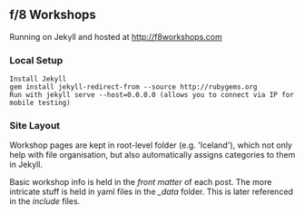 ## f/8 Workshops ##

Running on Jekyll and hosted at http://f8workshops.com


### Local Setup ###

```
Install Jekyll
gem install jekyll-redirect-from --source http://rubygems.org
Run with jekyll serve --host=0.0.0.0 (allows you to connect via IP for mobile testing)
```

### Site Layout ###

Workshop pages are kept in root-level folder (e.g. 'Iceland'), which not only help with file organisation, but also automatically assigns categories to them in Jekyll. 

Basic workshop info is held in the *front matter* of each post. The more intricate stuff is held in yaml files in the *_data* folder. This is later referenced in the *include* files.